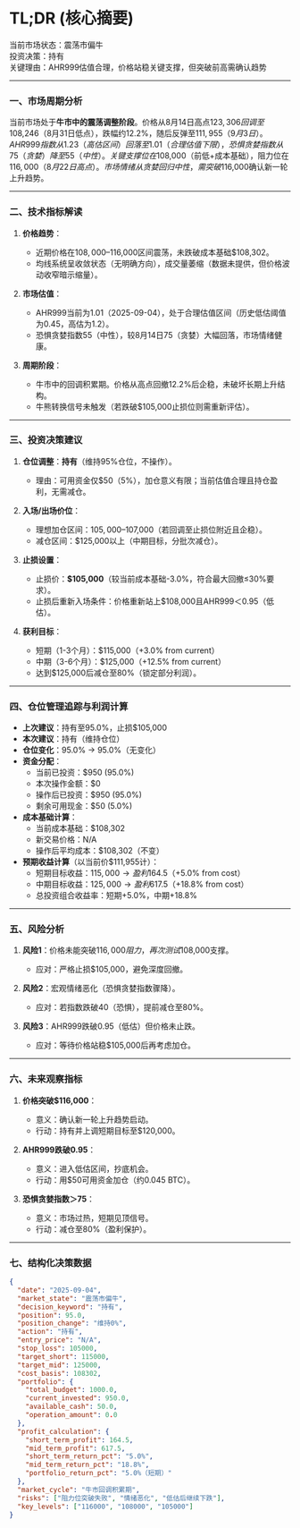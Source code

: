 # TL;DR (核心摘要)
当前市场状态：震荡市偏牛  
投资决策：持有  
关键理由：AHR999估值合理，价格站稳关键支撑，但突破前高需确认趋势  

---

### 一、市场周期分析  
当前市场处于**牛市中的震荡调整阶段**。价格从8月14日高点$123,306回调至$108,246（8月31日低点），跌幅约12.2%，随后反弹至$111,955（9月3日）。AHR999指数从1.23（高估区间）回落至1.01（合理估值下限），恐惧贪婪指数从75（贪婪）降至55（中性）。关键支撑位在$108,000（前低+成本基础），阻力位在$116,000（8月22日高点）。市场情绪从贪婪回归中性，需突破$116,000确认新一轮上升趋势。

---

### 二、技术指标解读  
1. **价格趋势**：  
   - 近期价格在$108,000–$116,000区间震荡，未跌破成本基础$108,302。  
   - 均线系统呈收敛状态（无明确方向），成交量萎缩（数据未提供，但价格波动收窄暗示缩量）。  

2. **市场估值**：  
   - AHR999当前为1.01（2025-09-04），处于合理估值区间（历史低估阈值为0.45，高估为1.2）。  
   - 恐惧贪婪指数55（中性），较8月14日75（贪婪）大幅回落，市场情绪健康。  

3. **周期阶段**：  
   - 牛市中的回调积累期。价格从高点回撤12.2%后企稳，未破坏长期上升结构。  
   - 牛熊转换信号未触发（若跌破$105,000止损位则需重新评估）。  

---

### 三、投资决策建议  
1. **仓位调整**：**持有**（维持95%仓位，不操作）。  
   - 理由：可用资金仅$50（5%），加仓意义有限；当前估值合理且持仓盈利，无需减仓。  

2. **入场/出场价位**：  
   - 理想加仓区间：$105,000–$107,000（若回调至止损位附近且企稳）。  
   - 减仓区间：$125,000以上（中期目标，分批次减仓）。  

3. **止损设置**：  
   - 止损价：**$105,000**（较当前成本基础-3.0%，符合最大回撤≤30%要求）。  
   - 止损后重新入场条件：价格重新站上$108,000且AHR999＜0.95（低估）。  

4. **获利目标**：  
   - 短期（1-3个月）：$115,000（+3.0% from current）  
   - 中期（3-6个月）：$125,000（+12.5% from current）  
   - 达到$125,000后减仓至80%（锁定部分利润）。  

---

### 四、仓位管理追踪与利润计算  
- **上次建议**：持有至95.0%，止损$105,000  
- **本次建议**：持有（维持仓位）  
- **仓位变化**：95.0% → 95.0%（无变化）  
- **资金分配**：  
  - 当前已投资：$950 (95.0%)  
  - 本次操作金额：$0  
  - 操作后已投资：$950 (95.0%)  
  - 剩余可用现金：$50 (5.0%)  
- **成本基础计算**：  
  - 当前成本基础：$108,302  
  - 新交易价格：N/A  
  - 操作后平均成本：$108,302（不变）  
- **预期收益计算**（以当前价$111,955计）：  
  - 短期目标收益：$115,000 → 盈利$164.5（+5.0% from cost）  
  - 中期目标收益：$125,000 → 盈利$617.5（+18.8% from cost）  
  - 总投资组合收益率：短期+5.0%，中期+18.8%  

---

### 五、风险分析  
1. **风险1**：价格未能突破$116,000阻力，再次测试$108,000支撑。  
   - 应对：严格止损$105,000，避免深度回撤。  

2. **风险2**：宏观情绪恶化（恐惧贪婪指数骤降）。  
   - 应对：若指数跌破40（恐惧），提前减仓至80%。  

3. **风险3**：AHR999跌破0.95（低估）但价格未止跌。  
   - 应对：等待价格站稳$105,000后再考虑加仓。  

---

### 六、未来观察指标  
1. **价格突破$116,000**：  
   - 意义：确认新一轮上升趋势启动。  
   - 行动：持有并上调短期目标至$120,000。  

2. **AHR999跌破0.95**：  
   - 意义：进入低估区间，抄底机会。  
   - 行动：用$50可用资金加仓（约0.045 BTC）。  

3. **恐惧贪婪指数＞75**：  
   - 意义：市场过热，短期见顶信号。  
   - 行动：减仓至80%（盈利保护）。  

---

### 七、结构化决策数据  
```json
{
  "date": "2025-09-04",
  "market_state": "震荡市偏牛",
  "decision_keyword": "持有",
  "position": 95.0,
  "position_change": "维持0%",
  "action": "持有",
  "entry_price": "N/A",
  "stop_loss": 105000,
  "target_short": 115000,
  "target_mid": 125000,
  "cost_basis": 108302,
  "portfolio": {
    "total_budget": 1000.0,
    "current_invested": 950.0,
    "available_cash": 50.0,
    "operation_amount": 0.0
  },
  "profit_calculation": {
    "short_term_profit": 164.5,
    "mid_term_profit": 617.5,
    "short_term_return_pct": "5.0%",
    "mid_term_return_pct": "18.8%",
    "portfolio_return_pct": "5.0%（短期）"
  },
  "market_cycle": "牛市回调积累期",
  "risks": ["阻力位突破失败", "情绪恶化", "低估后继续下跌"],
  "key_levels": ["116000", "108000", "105000"]
}
```